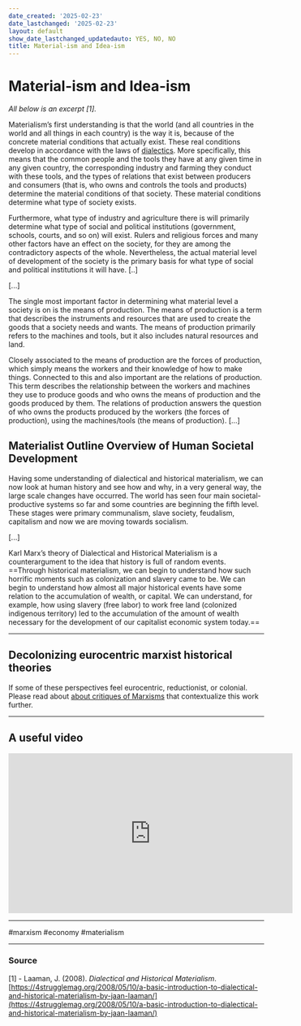 ```yaml
---
date_created: '2025-02-23'
date_lastchanged: '2025-02-23'
layout: default
show_date_lastchanged_updatedauto: YES, NO, NO
title: Material-ism and Idea-ism
---
```

# Material-ism and Idea-ism

*All below is an excerpt [1].*

Materialism’s first understanding is that the world (and all countries in the world and all things in each country) is the way it is, because of the concrete material conditions that actually exist. These real conditions develop in accordance with the laws of [dialectics](MARXIST-DIALECTICS.md). More specifically, this means that the common people and the tools they have at any given time in any given country, the corresponding industry and farming they conduct with these tools, and the types of relations that exist between producers and consumers (that is, who owns and controls the tools and products) determine the material conditions of that society. These material conditions determine what type of society exists.

Furthermore, what type of industry and agriculture there is will primarily determine what type of social and political institutions (government, schools, courts, and so on) will exist. Rulers and religious forces and many other factors have an effect on the society, for they are among the contradictory aspects of the whole. Nevertheless, the actual material level of development of the society is the primary basis for what type of social and political institutions it will have. [..]

[...]

The single most important factor in determining what material level a society is on is the means of production. The means of production is a term that describes the instruments and resources that are used to create the goods that a society needs and wants. The means of production primarily refers to the machines and tools, but it also includes natural resources and land.

Closely associated to the means of production are the forces of production, which simply means the workers and their knowledge of how to make things. Connected to this and also important are the relations of production. This term describes the relationship between the workers and machines they use to produce goods and who owns the means of production and the goods produced by them. The relations of production answers the question of who owns the products produced by the workers (the forces of production), using the machines/tools (the means of production). [...]

## Materialist Outline Overview of Human Societal Development

Having some understanding of dialectical and historical materialism, we can now look at human history and see how and why, in a very general way, the large scale changes have occurred. The world has seen four main societal-productive systems so far and some countries are beginning the fifth level. These stages were primary communalism, slave society, feudalism, capitalism  and now we are moving towards socialism.

[...]

Karl Marx’s theory of Dialectical and Historical Materialism is a counterargument to the idea that history is full of random events. ==Through historical materialism, we can begin to understand how such horrific moments such as colonization and slavery came to be. We can begin to understand how almost all major historical events have some relation to the accumulation of wealth, or capital. We can understand, for example, how using slavery (free labor) to work free land (colonized indigenous territory) led to the accumulation of the amount of wealth necessary for the development of our capitalist economic system today.==

---
## Decolonizing eurocentric marxist historical theories 
If some of these perspectives feel eurocentric, reductionist, or colonial. Please read about [about critiques of Marxisms](MARXISM-CRITIQUE-A.md) that contextualize this work further.

---
## A useful video

<iframe width="560" height="315" src="https://www.youtube.com/embed/XyzFwHFN_BI?si=NNGuisLfWddvkFON" title="YouTube video player" frameborder="0" allow="accelerometer; autoplay; clipboard-write; encrypted-media; gyroscope; picture-in-picture; web-share" referrerpolicy="strict-origin-when-cross-origin" allowfullscreen></iframe>

---

#marxism #economy #materialism

---
### Source

[1] - Laaman, J. (2008). _Dialectical and Historical Materialism_. [https://4strugglemag.org/2008/05/10/a-basic-introduction-to-dialectical-and-historical-materialism-by-jaan-laaman/](https://4strugglemag.org/2008/05/10/a-basic-introduction-to-dialectical-and-historical-materialism-by-jaan-laaman/)